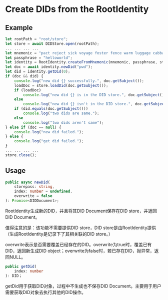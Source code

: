 # Create DIDs from the RootIdentity

## Example

```typescript
let rootPath = "root/store";
let store = await DIDStore.open(rootPath);
... ... ... ...
let mnemonic = "pact reject sick voyage foster fence warm luggage cabbage any subject carbon";
let passphrase = "helloworld";
let identity = RootIdentity.createFromMnemonic(mnemonic, passphrase, store, "pwd");
let doc = await identity.newDid("pwd");
let did = identity.getDid(0);
if (doc && did) {
    console.log("new did {} successfully.", doc.getSubject());
    loadDoc = store.loadDid(doc.getSubject());
    if (loadDoc)
        console.log("new did {} is in the DID store.", doc.getSubject());
    else
        console.log("new did {} isn't in the DID store.", doc.getSubject());
    if (did.equals(doc.getSubject()))
        console.log("two dids are same.");
    else
        console.log("two dids aren't same");
} else if (doc == null) {
    console.log("new did failed.");
} else {
    console.log("get did failed.");
}
... ... ... ...
store.close();
```

## Usage

```typescript
public async newDid(
    storepass: string,
    index: number = undefined,
    overwrite = false
): Promise<DIDDocument>;
```

RootIdentity生成新的DID，并且将其DID Document保存在DID store，并返回DID Document。

值得注意的是：该功能不需要提供DID store，DID store是由RootIdentity提供（生成RootIdentity是记录下了其相关联的DID store。）

overwrite表示是否需要覆盖已经存在的DID。overwrite为true时，覆盖已有DID，返回新生成DID object；overwrite为false时，若已存在DID，抛异常，返回NULL。

```typescript
public getDid(
    index: number
): DID；
```

getDid用于获取DID对象，过程中不生成也不保存DID Document。主要用于用户需要获取DID对象去执行其他的DID操作。
